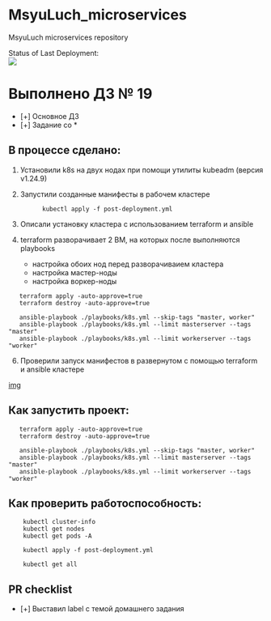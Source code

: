 # MsyuLuch_microservices
MsyuLuch microservices repository

Status of Last Deployment: <br>
<img src="https://github.com/Otus-DevOps-22-08/MsyuLuch_microservices/actions/workflows/%20run-tests.yml/badge.svg"><br>

# Выполнено ДЗ № 19

 - [+] Основное ДЗ
 - [+] Задание со *

## В процессе сделано:

 1. Установили k8s на двух нодах при помощи утилиты kubeadm (версия v1.24.9)


 2. Запустили созданные манифесты в рабочем кластере

      ```
            kubectl apply -f post-deployment.yml

      ```

 3. Описали установку кластера с использованием terraform и ansible

 4. terraform разворачивает 2 ВМ, на которых после выполняются playbooks
      - настройка обоих нод перед разворачиваием кластера
      - настройка мастер-ноды
      - настройка воркер-ноды

 ```
    terraform apply -auto-approve=true
    terraform destroy -auto-approve=true

    ansible-playbook ./playbooks/k8s.yml --skip-tags "master, worker"
    ansible-playbook ./playbooks/k8s.yml --limit masterserver --tags "master"
    ansible-playbook ./playbooks/k8s.yml --limit workerserver --tags "worker"
 ```

 6. Проверили запуск манифестов в развернутом с помощью terraform и ansible кластере

 [img](https://github.com/Otus-DevOps-22-08/MsyuLuch_microservices/tree/kubernetes-1/kubernetes/image.jpg)

## Как запустить проект:

 ```
    terraform apply -auto-approve=true
    terraform destroy -auto-approve=true

    ansible-playbook ./playbooks/k8s.yml --skip-tags "master, worker"
    ansible-playbook ./playbooks/k8s.yml --limit masterserver --tags "master"
    ansible-playbook ./playbooks/k8s.yml --limit workerserver --tags "worker"
 ```

## Как проверить работоспособность:

```
    kubectl cluster-info
    kubectl get nodes
    kubectl get pods -A

    kubectl apply -f post-deployment.yml

    kubectl get all

 ```

## PR checklist
 - [+] Выставил label с темой домашнего задания
